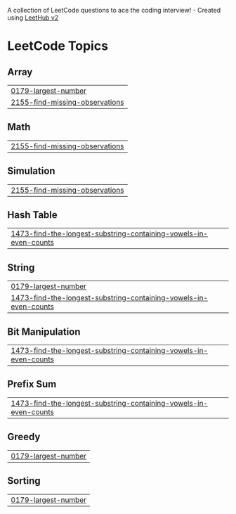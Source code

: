 A collection of LeetCode questions to ace the coding interview! - Created using [LeetHub v2](https://github.com/arunbhardwaj/LeetHub-2.0)
<!---LeetCode Topics Start-->
# LeetCode Topics
## Array
|  |
| ------- |
| [0179-largest-number](https://github.com/SakSZambare/Leetcode/tree/master/0179-largest-number) |
| [2155-find-missing-observations](https://github.com/SakSZambare/Leetcode/tree/master/2155-find-missing-observations) |
## Math
|  |
| ------- |
| [2155-find-missing-observations](https://github.com/SakSZambare/Leetcode/tree/master/2155-find-missing-observations) |
## Simulation
|  |
| ------- |
| [2155-find-missing-observations](https://github.com/SakSZambare/Leetcode/tree/master/2155-find-missing-observations) |
## Hash Table
|  |
| ------- |
| [1473-find-the-longest-substring-containing-vowels-in-even-counts](https://github.com/SakSZambare/Leetcode/tree/master/1473-find-the-longest-substring-containing-vowels-in-even-counts) |
## String
|  |
| ------- |
| [0179-largest-number](https://github.com/SakSZambare/Leetcode/tree/master/0179-largest-number) |
| [1473-find-the-longest-substring-containing-vowels-in-even-counts](https://github.com/SakSZambare/Leetcode/tree/master/1473-find-the-longest-substring-containing-vowels-in-even-counts) |
## Bit Manipulation
|  |
| ------- |
| [1473-find-the-longest-substring-containing-vowels-in-even-counts](https://github.com/SakSZambare/Leetcode/tree/master/1473-find-the-longest-substring-containing-vowels-in-even-counts) |
## Prefix Sum
|  |
| ------- |
| [1473-find-the-longest-substring-containing-vowels-in-even-counts](https://github.com/SakSZambare/Leetcode/tree/master/1473-find-the-longest-substring-containing-vowels-in-even-counts) |
## Greedy
|  |
| ------- |
| [0179-largest-number](https://github.com/SakSZambare/Leetcode/tree/master/0179-largest-number) |
## Sorting
|  |
| ------- |
| [0179-largest-number](https://github.com/SakSZambare/Leetcode/tree/master/0179-largest-number) |
<!---LeetCode Topics End-->